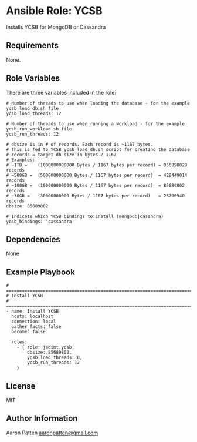 Ansible Role: YCSB
=========

Installs YCSB for MongoDB or Cassandra

Requirements
------------

None.

Role Variables
--------------

There are three variables included in the role:

    # Number of threads to use when loading the database - for the example ycsb_load_db.sh file
    ycsb_load_threads: 12

    # Number of threads to use when running a workload - for the example ycsb_run_workload.sh file
    ycsb_run_threads: 12

    # dbsize is in # of records. Each record is ~1167 bytes.
    # This is fed to YCSB ycsb_load_db.sh script for creating the database
    # records = target db size in bytes / 1167
    # Examples:
    # ~1TB =    (1000000000000 Bytes / 1167 bytes per record) = 856898029 records
    # ~500GB =  (500000000000 Bytes / 1167 bytes per record)  = 428449014 records
    # ~100GB =  (100000000000 Bytes / 1167 bytes per record)  = 85689802 records
    # ~30GB =   (30000000000 Bytes / 1167 bytes per record)   = 25706940 records
    dbsize: 85689802

    # Indicate which YCSB bindings to install (mongodb|casandra)
    ycsb_bindings: 'cassandra'

Dependencies
------------

None

Example Playbook
----------------

    # ===========================================================================
    # Install YCSB
    # ===========================================================================
    - name: Install YCSB
      hosts: localhost
      connection: local
      gather_facts: false
      become: false

      roles:
        - { role: jedimt.ycsb,
            dbsize: 85689802,
            ycsb_load_threads: 8,
            ycsb_run_threads: 12
        }

License
-------

MIT

Author Information
------------------

Aaron Patten
aaronpatten@gmail.com
